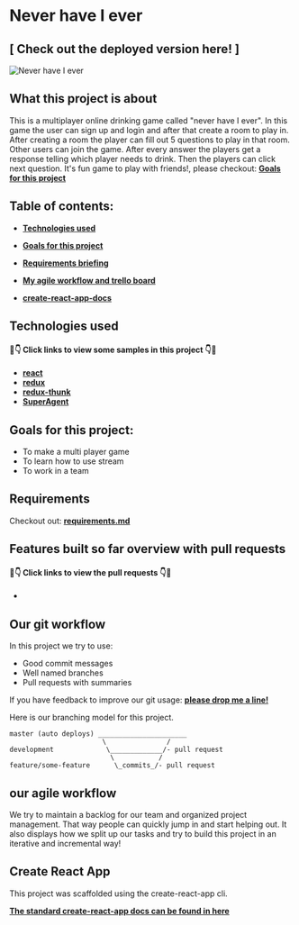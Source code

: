 


#  Never have I ever 
## [ Check out the deployed version here! ]
![Never have I ever ](NeverhaveIever.gif)
## What this project is about

This is a multiplayer online drinking game called "never have I ever". In this game the user can sign up and login and after that create a room to play in. After creating a room the player can fill out 5 questions to play in that room. Other users can join the game. After every answer the players get a response telling which player needs to drink. Then the players can click next question. It's fun game to play with friends!, please checkout: **[Goals for this project](#goals-for-this-project)**

## Table of contents:

- **[Technologies used](#technologies-used)**
- **[Goals for this project](#goals-for-this-project)**
- **[Requirements briefing](#requirements)**


- **[My agile workflow and trello board](#my-agile-workflow-and-trello-board)**
- **[create-react-app-docs](#create-react-app)**

## Technologies used

#### 👀👇 Click links to view some samples in this project 👇👀

- **[react](./src/Room.js)**  
- **[redux](./src/reducers/room.js)**  
- **[redux-thunk]()**  
- **[SuperAgent](./src/actions/questions.js)**  

## Goals for this project:

- To make a multi player game
- To learn how to use stream
- To work in a team


## Requirements

Checkout out: **[requirements.md](Requirements.md)**

## Features built so far overview with pull requests

#### 👀👇 Click links to view the pull requests 👇👀

- **[]()**


## Our git workflow

In this project we try to use:

- Good commit messages
- Well named branches
- Pull requests with summaries

If you have feedback to improve our git usage: **[please drop me a line!](https://www.linkedin.com/in/eslam-haridy-0b14316a/)** 

Here is our branching model for this project.

```
master (auto deploys) ______________________
                       \               /
development             \_____________/- pull request
                         \           /
feature/some-feature      \_commits_/- pull request
```

## our agile workflow 

We try to maintain a backlog for our team and organized project management. That way people can quickly jump in and start helping out. It also displays how we split up our tasks and try to build this project in an iterative and incremental way!



## Create React App

This project was scaffolded using the create-react-app cli. 

**[The standard create-react-app docs can be found in here](./create-react-app-docs.md)**



